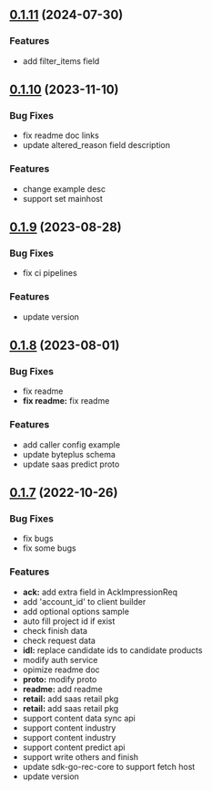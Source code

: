 ## [0.1.11](https://github.com/byteplus-sdk/byteplus-sdk-go-rec/compare/v0.1.10...v0.1.11) (2024-07-30)


### Features

* add filter_items field 



## [0.1.10](https://github.com/byteplus-sdk/byteplus-sdk-go-rec/compare/v0.1.9...v0.1.10) (2023-11-10)


### Bug Fixes

* fix readme doc links 
* update altered_reason field description 


### Features

* change example desc 
* support set mainhost



## [0.1.9](https://github.com/byteplus-sdk/byteplus-sdk-go-rec/compare/v0.1.8...v0.1.9) (2023-08-28)


### Bug Fixes

* fix ci pipelines 


### Features

* update version 



## [0.1.8](https://github.com/byteplus-sdk/byteplus-sdk-go-rec/compare/v0.1.7...v0.1.8) (2023-08-01)


### Bug Fixes

* fix readme 
* **fix readme:** fix readme 


### Features

* add caller config example 
* update byteplus schema 
* update saas predict proto 



## [0.1.7](https://github.com/byteplus-sdk/byteplus-sdk-go-rec/compare/v0.1.6...v0.1.7) (2022-10-26)


### Bug Fixes

* fix bugs 
* fix some bugs 


### Features

* **ack:** add extra field in AckImpressionReq 
* add 'account_id' to client builder 
* add optional options sample 
* auto fill project id if exist 
* check finish data 
* check request data 
* **idl:** replace candidate ids to candidate products 
* modify auth service 
* opimize readme doc 
* **proto:** modify proto 
* **readme:** add readme 
* **retail:** add saas retail pkg 
* **retail:** add saas retail pkg 
* support content data sync api 
* support content industry 
* support content industry 
* support content predict api 
* support write others and finish 
* update sdk-go-rec-core to support fetch host 
* update version 



